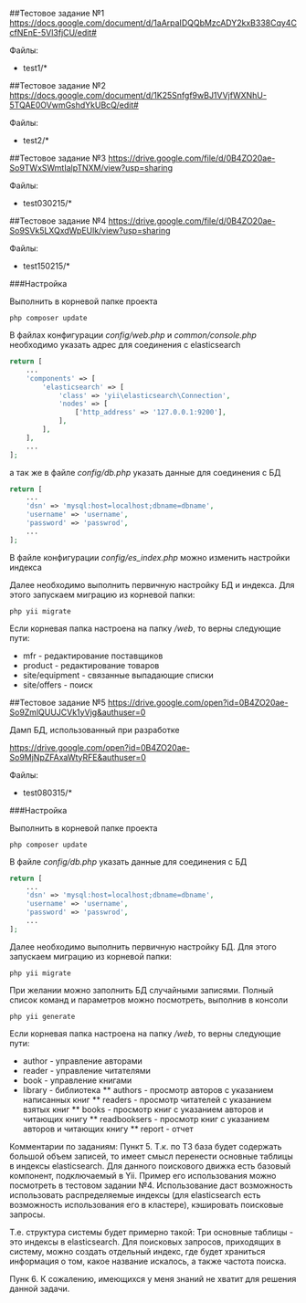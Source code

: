##Тестовое задание №1
https://docs.google.com/document/d/1aArpaIDQQbMzcADY2kxB338Cqy4CcfNEnE-5Vl3fjCU/edit#

Файлы:
* test1/*

##Тестовое задание №2
https://docs.google.com/document/d/1K25Snfgf9wBJ1VVjfWXNhU-5TQAE0OVwmGshdYkUBcQ/edit#

Файлы:
* test2/*

##Тестовое задание №3
https://drive.google.com/file/d/0B4ZO20ae-So9TWxSWmtIalpTNXM/view?usp=sharing

Файлы:
* test030215/*

##Тестовое задание №4
https://drive.google.com/file/d/0B4ZO20ae-So9SVk5LXQxdWpEUlk/view?usp=sharing

Файлы:

* test150215/*

###Настройка

Выполнить в корневой папке проекта

```
php composer update
```

В файлах конфигурации *config/web.php* и *common/console.php* необходимо указать адрес для соединения с elasticsearch

```php
return [
    ...
    'components' => [
        'elasticsearch' => [
            'class' => 'yii\elasticsearch\Connection',
            'nodes' => [
                ['http_address' => '127.0.0.1:9200'],
            ],
        ],
    ],
    ...
];
```

а так же в файле *config/db.php* указать данные для соединения с БД

```php
return [
    ...
    'dsn' => 'mysql:host=localhost;dbname=dbname',
    'username' => 'username',
    'password' => 'passwrod',
    ...
];
```

В файле конфигурации *config/es_index.php* можно изменить настройки индекса

Далее необходимо выполнить первичную настройку БД и индекса. Для этого запускаем миграцию из корневой папки:

```
php yii migrate
```

Если корневая папка настроена на папку */web*, то верны следующие пути:
* mfr - редактирование поставщиков
* product - редактирование товаров
* site/equipment - связанные выпадающие списки
* site/offers - поиск

##Тестовое задание №5
https://drive.google.com/open?id=0B4ZO20ae-So9ZmlQUUJCVk1yVjg&authuser=0

Дамп БД, использованный при разработке

https://drive.google.com/open?id=0B4ZO20ae-So9MjNpZFAxaWtyRFE&authuser=0

Файлы:

* test080315/*

###Настройка

Выполнить в корневой папке проекта

```
php composer update
```

В файле *config/db.php* указать данные для соединения с БД

```php
return [
    ...
    'dsn' => 'mysql:host=localhost;dbname=dbname',
    'username' => 'username',
    'password' => 'passwrod',
    ...
];
```

Далее необходимо выполнить первичную настройку БД. Для этого запускаем миграцию из корневой папки:

```
php yii migrate
```

При желании можно заполнить БД случайными записями. Полный список команд и параметров можно посмотреть, выполнив в консоли

```
php yii generate
```

Если корневая папка настроена на папку */web*, то верны следующие пути:
* author - управление авторами
* reader - управление читателями
* book - управление книгами
* library - библиотека
** authors - просмотр авторов с указанием написанных книг
** readers - просмотр читателей с указанием взятых книг
** books - просмотр книг с указанием авторов и читающих книгу
** readbooksers - просмотр книг с указанием авторов и читающих книгу
** report - отчет

Комментарии по заданиям:
Пункт 5. Т.к. по ТЗ база будет содержать большой объем записей, то имеет смысл перенести основные таблицы в индексы elasticsearch.
Для данного поискового движка есть базовый компонент, подключаемый в Yii. Пример его использования можно посмотреть в тестовом задании №4.
Использование даст возможность использовать распределяемые индексы (для elasticsearch есть возможность использования его в кластере), кэшировать поисковые запросы.

Т.е. структура системы будет примерно такой:
Три основные таблицы - это индексы в elasticsearch. Для поисковых запросов, приходящих в систему, можно создать отдельный индекс, где будет храниться информация о том, какое название искалось, а также частота поиска.

Пунк 6. К сожалению, имеющихся у меня знаний не хватит для решения данной задачи.